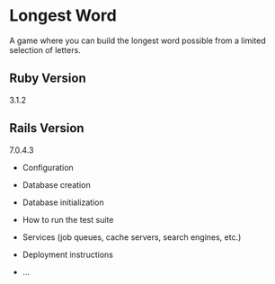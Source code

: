 # Longest Word

A game where you can build the longest word possible from a limited selection of letters.

## Ruby Version

3.1.2

## Rails Version

7.0.4.3

* Configuration

* Database creation

* Database initialization

* How to run the test suite

* Services (job queues, cache servers, search engines, etc.)

* Deployment instructions

* ...
